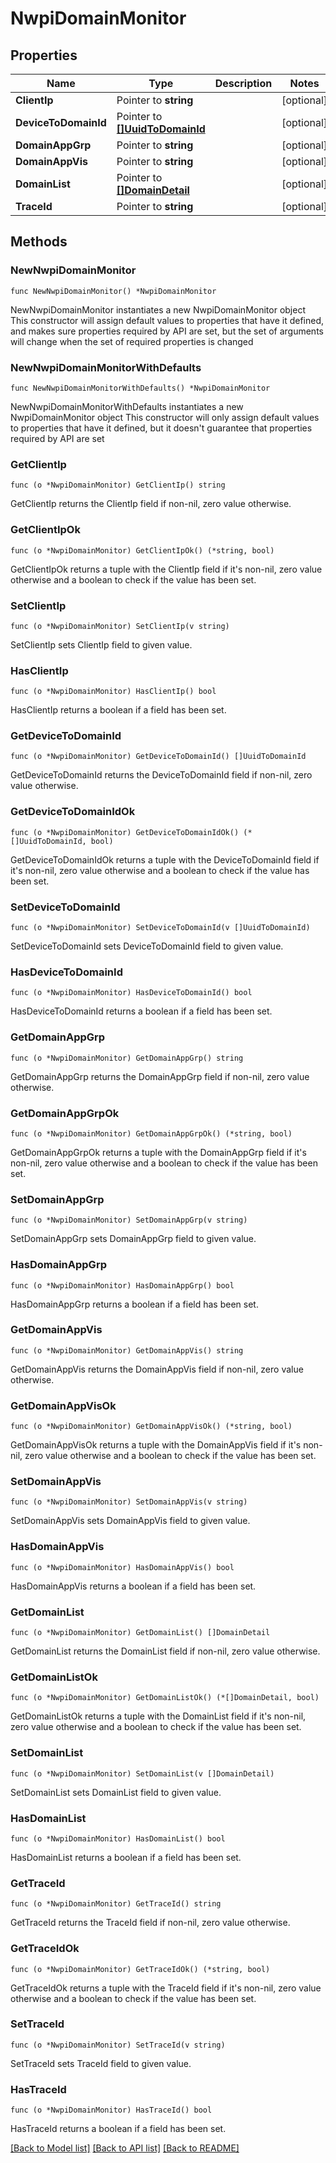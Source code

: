 # NwpiDomainMonitor

## Properties

Name | Type | Description | Notes
------------ | ------------- | ------------- | -------------
**ClientIp** | Pointer to **string** |  | [optional] 
**DeviceToDomainId** | Pointer to [**[]UuidToDomainId**](UuidToDomainId.md) |  | [optional] 
**DomainAppGrp** | Pointer to **string** |  | [optional] 
**DomainAppVis** | Pointer to **string** |  | [optional] 
**DomainList** | Pointer to [**[]DomainDetail**](DomainDetail.md) |  | [optional] 
**TraceId** | Pointer to **string** |  | [optional] 

## Methods

### NewNwpiDomainMonitor

`func NewNwpiDomainMonitor() *NwpiDomainMonitor`

NewNwpiDomainMonitor instantiates a new NwpiDomainMonitor object
This constructor will assign default values to properties that have it defined,
and makes sure properties required by API are set, but the set of arguments
will change when the set of required properties is changed

### NewNwpiDomainMonitorWithDefaults

`func NewNwpiDomainMonitorWithDefaults() *NwpiDomainMonitor`

NewNwpiDomainMonitorWithDefaults instantiates a new NwpiDomainMonitor object
This constructor will only assign default values to properties that have it defined,
but it doesn't guarantee that properties required by API are set

### GetClientIp

`func (o *NwpiDomainMonitor) GetClientIp() string`

GetClientIp returns the ClientIp field if non-nil, zero value otherwise.

### GetClientIpOk

`func (o *NwpiDomainMonitor) GetClientIpOk() (*string, bool)`

GetClientIpOk returns a tuple with the ClientIp field if it's non-nil, zero value otherwise
and a boolean to check if the value has been set.

### SetClientIp

`func (o *NwpiDomainMonitor) SetClientIp(v string)`

SetClientIp sets ClientIp field to given value.

### HasClientIp

`func (o *NwpiDomainMonitor) HasClientIp() bool`

HasClientIp returns a boolean if a field has been set.

### GetDeviceToDomainId

`func (o *NwpiDomainMonitor) GetDeviceToDomainId() []UuidToDomainId`

GetDeviceToDomainId returns the DeviceToDomainId field if non-nil, zero value otherwise.

### GetDeviceToDomainIdOk

`func (o *NwpiDomainMonitor) GetDeviceToDomainIdOk() (*[]UuidToDomainId, bool)`

GetDeviceToDomainIdOk returns a tuple with the DeviceToDomainId field if it's non-nil, zero value otherwise
and a boolean to check if the value has been set.

### SetDeviceToDomainId

`func (o *NwpiDomainMonitor) SetDeviceToDomainId(v []UuidToDomainId)`

SetDeviceToDomainId sets DeviceToDomainId field to given value.

### HasDeviceToDomainId

`func (o *NwpiDomainMonitor) HasDeviceToDomainId() bool`

HasDeviceToDomainId returns a boolean if a field has been set.

### GetDomainAppGrp

`func (o *NwpiDomainMonitor) GetDomainAppGrp() string`

GetDomainAppGrp returns the DomainAppGrp field if non-nil, zero value otherwise.

### GetDomainAppGrpOk

`func (o *NwpiDomainMonitor) GetDomainAppGrpOk() (*string, bool)`

GetDomainAppGrpOk returns a tuple with the DomainAppGrp field if it's non-nil, zero value otherwise
and a boolean to check if the value has been set.

### SetDomainAppGrp

`func (o *NwpiDomainMonitor) SetDomainAppGrp(v string)`

SetDomainAppGrp sets DomainAppGrp field to given value.

### HasDomainAppGrp

`func (o *NwpiDomainMonitor) HasDomainAppGrp() bool`

HasDomainAppGrp returns a boolean if a field has been set.

### GetDomainAppVis

`func (o *NwpiDomainMonitor) GetDomainAppVis() string`

GetDomainAppVis returns the DomainAppVis field if non-nil, zero value otherwise.

### GetDomainAppVisOk

`func (o *NwpiDomainMonitor) GetDomainAppVisOk() (*string, bool)`

GetDomainAppVisOk returns a tuple with the DomainAppVis field if it's non-nil, zero value otherwise
and a boolean to check if the value has been set.

### SetDomainAppVis

`func (o *NwpiDomainMonitor) SetDomainAppVis(v string)`

SetDomainAppVis sets DomainAppVis field to given value.

### HasDomainAppVis

`func (o *NwpiDomainMonitor) HasDomainAppVis() bool`

HasDomainAppVis returns a boolean if a field has been set.

### GetDomainList

`func (o *NwpiDomainMonitor) GetDomainList() []DomainDetail`

GetDomainList returns the DomainList field if non-nil, zero value otherwise.

### GetDomainListOk

`func (o *NwpiDomainMonitor) GetDomainListOk() (*[]DomainDetail, bool)`

GetDomainListOk returns a tuple with the DomainList field if it's non-nil, zero value otherwise
and a boolean to check if the value has been set.

### SetDomainList

`func (o *NwpiDomainMonitor) SetDomainList(v []DomainDetail)`

SetDomainList sets DomainList field to given value.

### HasDomainList

`func (o *NwpiDomainMonitor) HasDomainList() bool`

HasDomainList returns a boolean if a field has been set.

### GetTraceId

`func (o *NwpiDomainMonitor) GetTraceId() string`

GetTraceId returns the TraceId field if non-nil, zero value otherwise.

### GetTraceIdOk

`func (o *NwpiDomainMonitor) GetTraceIdOk() (*string, bool)`

GetTraceIdOk returns a tuple with the TraceId field if it's non-nil, zero value otherwise
and a boolean to check if the value has been set.

### SetTraceId

`func (o *NwpiDomainMonitor) SetTraceId(v string)`

SetTraceId sets TraceId field to given value.

### HasTraceId

`func (o *NwpiDomainMonitor) HasTraceId() bool`

HasTraceId returns a boolean if a field has been set.


[[Back to Model list]](../README.md#documentation-for-models) [[Back to API list]](../README.md#documentation-for-api-endpoints) [[Back to README]](../README.md)


